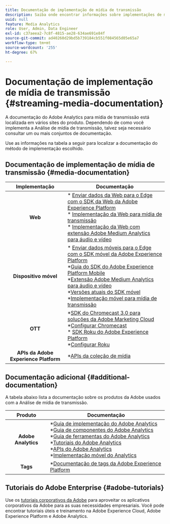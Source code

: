 ```yaml
---
title: Documentação de implementação de mídia de transmissão
description: Saiba onde encontrar informações sobre implementações de mídia de transmissão.
uuid: null
feature: Media Analytics
role: User, Admin, Data Engineer
exl-id: c37aeea2-7c8f-4815-ae28-634ae691e84f
source-git-commit: ad40260d29bd5b739184cb551f084565d05e65a7
workflow-type: tm+mt
source-wordcount: '255'
ht-degree: 67%

---
```


# Documentação de implementação de mídia de transmissão {#streaming-media-documentation}

A documentação do Adobe Analytics para mídia de transmissão está localizada em vários sites do produto. Dependendo de como você implementa a Análise de mídia de transmissão, talvez seja necessário consultar um ou mais conjuntos de documentação.

Use as informações na tabela a seguir para localizar a documentação do método de implementação escolhido.

## Documentação de implementação de mídia de transmissão {#media-documentation}

| Implementação | Documentação |
|:-----------------------:|----------------|
| **Web** | * [Enviar dados da Web para o Edge com o SDK da Web da Adobe Experience Platform](/help/implementation/edge/edge-web-sdk.md) <br> * [Implementação da Web para mídia de transmissão](/help/implementation/media-sdk/setup/web-implementation.md) <br>* [Implementação da Web com extensão Adobe Medium Analytics para áudio e vídeo](https://experienceleague.adobe.com/docs/experience-platform/tags/extensions/adobe/media-analytics-3x/overview.html?lang=pt-BR) |
| **Dispositivo móvel** | * [Enviar dados móveis para o Edge com o SDK móvel da Adobe Experience Platform](/help/implementation/edge/edge-mobile-sdk.md) <br> *[Guia do SDK do Adobe Experience Platform Mobile](https://developer.adobe.com/client-sdks/documentation/) <br> *[Extensão Adobe Medium Analytics para áudio e vídeo](https://developer.adobe.com/client-sdks/documentation/adobe-media-analytics/)<br> *[Versões atuais do SDK móvel](https://developer.adobe.com/client-sdks/documentation/current-sdk-versions/) <br> *[Implementação móvel para mídia de transmissão](/help/implementation/media-sdk/setup/mobile-implementation.md) | |  |
| **OTT** | *[SDK do Chromecast 3.0 para soluções da Adobe Marketing Cloud](https://adobe-marketing-cloud.github.io/media-sdks/reference/chromecast/)<br> *[Configurar Chromecast](/help/implementation/media-sdk/setup/set-up-chromecast.md)<br> * [SDK Roku do Adobe Experience Platform](/help/implementation/edge/implementation-edge.md) <br> *[Configurar Roku](/help/implementation/media-sdk/setup/set-up-roku.md) |
| **APIs da Adobe Experience Platform** | *[APIs da coleção de mídia](/help/implementation/media-collection-api/mc-api-overview.md) |

## Documentação adicional {#additional-documentation}

A tabela abaixo lista a documentação sobre os produtos da Adobe usados com a Análise de mídia de transmissão.

| Produto | Documentação |
|:-----------------------:|----------------|
| **Adobe Analytics** | *[Guia de implementação do Adobe Analytics](https://experienceleague.adobe.com/docs/analytics/implementation/home.html?lang=pt-BR)<br> *[Guia de componentes do Adobe Analytics](https://experienceleague.adobe.com/docs/analytics/components/home.html?lang=pt-BR)<br> *[Guia de ferramentas do Adobe Analytics](https://experienceleague.adobe.com/docs/analytics/analyze/home.html?lang=pt-BR)<br> *[Tutoriais do Adobe Analytics](https://experienceleague.adobe.com/docs/analytics.html?lang=pt-BR#tutoriais) <br> *[APIs do Adobe Analytics](https://developer.adobe.com/analytics-apis/docs/2.0/)<br> *[Implementação móvel do Analytics](https://developer.adobe.com/client-sdks/documentation/adobe-analytics/) |
| **Tags** | *[Documentação de tags da Adobe Experience Platform ](https://experienceleague.adobe.com/docs/experience-platform/tags/home.html?lang=pt-BR) |

## Tutoriais do Adobe Enterprise {#adobe-tutorials}

Use os [tutoriais corporativos da Adobe](https://experienceleague.adobe.com/docs/home-tutorials.html?lang=pt-BR) para aproveitar os aplicativos corporativos da Adobe para as suas necessidades empresariais. Você pode encontrar tutoriais úteis e treinamento na Adobe Experience Cloud, Adobe Experience Platform e Adobe Analytics.
